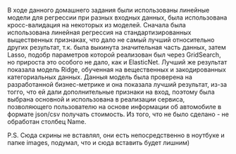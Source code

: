 В ходе данного домашнего задания были использованы линейные модели для регрессии при разных входных данных, была использована кросс-валидация на некоторых из моделей. Сначала была использована линейная регрессия на стандартизированных выщественных признаках, что дало не самый лучший относительно других результат, т.к. была выкинута значительная часть данных, затем Lasso, подобр параметров которой реализован был через GridSearch, но прироста это особого не дало, как и ElasticNet. Лучший же результат показала модель Ridge, обученная на вещественных и закодированных категориальных данных. Данныя модель была проверена на разработанной бизнес-метрике и она показала лучший результат, из-за тогго, что ей дали дополнительные признаки на вход, поэтому была выбрана основной и использована в реализации сервиса, позволяющего пользователю на основе информации об автомобиле в формате json/csv получать стоимость.
Из того, что не было сделано - не обработан столбец Name.

P.S. Сюда скрины не вставлял, они есть непосредственно в ноутбуке и папке images, подумал, что и сюда вставить будет лишним)